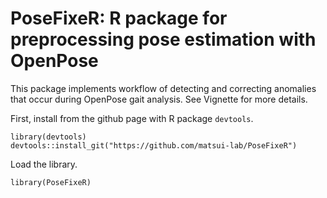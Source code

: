 # PoseFixeR: R package for preprocessing pose estimation with OpenPose
This package implements workflow of detecting and correcting anomalies that occur during OpenPose gait analysis. 
See Vignette for more details.

First, install from the github page with R package `devtools`.

```{r}
library(devtools)
devtools::install_git("https://github.com/matsui-lab/PoseFixeR")
```

Load the library.

```{r}
library(PoseFixeR)
```
